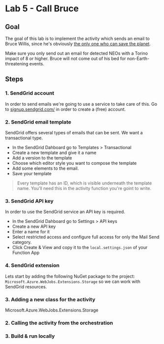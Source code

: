 # Lab 5 -  Call Bruce

## Goal

The goal of this lab is to implement the activity which sends an email to Bruce Willis, since he's obviously [the only one who can save the planet](https://en.wikipedia.org/wiki/Armageddon_(1998_film)). 

Make sure you only send out an email for detected NEOs with a Torino impact of 8 or higher. Bruce will not come out of his bed for non-Earth-threatening events.

## Steps

### 1. SendGrid account

In order to send emails we're going to use a service to take care of this. Go to  [signup.sendgrid.com/](https://signup.sendgrid.com/) in order to create a (free) account.

### 2. SendGrid email template

SendGrid offers several types of emails that can be sent. We want a transactional type. 

- In the SendGrid Dahboard go to Templates > Transactional 
- Create a new template and give it a name  
- Add a version to the template
- Choose which editor style you want to compose the template
- Add some elements to the email.
- Save your template

> Every template has an ID, which is visible underneath the template name. You'll need this in the activity function you're goint to write.

### 3. SendGrid API key

In order to use the SendGrid service an API key is required.

- In the SendGrid Dahboard go to Settings > API keys
- Create a new API key
- Enter a name for it
- Select restricted access and configure full access for only the Mail Send category.
- Click Create & View and copy it to the `local.settings.json` of your Function App




### 4. SendGrid extension

Lets start by adding the following NuGet package to the project: `Microsoft.Azure.WebJobs.Extensions.Storage` so we can work with SendGrid resources.

### 3. Adding a new class for the activity

Microsoft.Azure.WebJobs.Extensions.Storage

### 2. Calling the activity from the orchestration


### 3. Build & run locally



